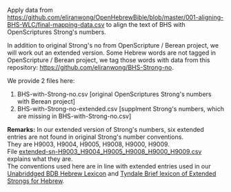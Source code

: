 Apply data from <a href='https://github.com/eliranwong/OpenHebrewBible/blob/master/001-aligning-BHS-WLC/final-mapping-data.csv'>https://github.com/eliranwong/OpenHebrewBible/blob/master/001-aligning-BHS-WLC/final-mapping-data.csv</a> to align the text of BHS with OpenScriptures Strong's numbers.

In addition to original Strong's no from OpenScripture / Berean project, we will work out an extended version.
Some Hebrew words are not tagged in OpenScripture / Berean project, we tag those words with data from this repository: <a href='https://github.com/eliranwong/BHS-Strong-no'>https://github.com/eliranwong/BHS-Strong-no</a>.

We provide 2 files here:

1) BHS-with-Strong-no.csv [original OpenScriptures Strong's numbers with Berean project]
2) BHS-with-Strong-no-extended.csv [supplment Strong's numbers, which are missing in BHS-with-Strong-no.csv]

<b>Remarks:</b>
In our extended version of Strong's numbers, six extended entries are not found in original Strong's number conventions.<br>
They are H9003, H9004, H9005, H9008, H9000, H9009.<br>
File <a href='https://github.com/eliranwong/OpenHebrewBible/blob/master/002-BHS-with-Strong-no/extended-sn-H9003_H9004_H9005_H9008_H9000_H9009.csv'>extended-sn-H9003_H9004_H9005_H9008_H9000_H9009.csv</a> explains what they are.<br>
The conventions used here are in line with extended entries used in our <a href='https://github.com/eliranwong/unabridged-BDB-Hebrew-lexicon'>Unabriddged BDB Hebrew Lexicon</a> and <a href='https://github.com/tyndale/STEPBible-Data/blob/master/TBESH%20-%20Tyndale%20Brief%20lexicon%20of%20Extended%20Strongs%20for%20Hebrew%20-%20TyndaleHouse.com%20STEPBible.org%20CC%20BY-NC-ND.txt'>Tyndale Brief lexicon of Extended Strongs for Hebrew</a>.
